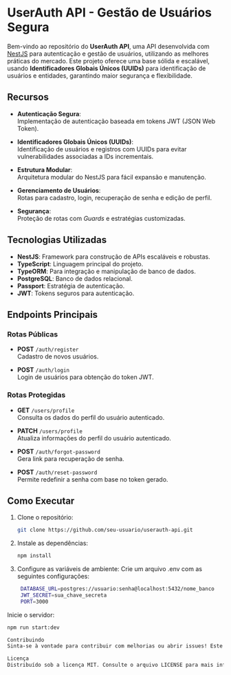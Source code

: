 # UserAuth API - Gestão de Usuários Segura

Bem-vindo ao repositório do **UserAuth API**, uma API desenvolvida com [NestJS](https://nestjs.com/) para autenticação e gestão de usuários, utilizando as melhores práticas do mercado. Este projeto oferece uma base sólida e escalável, usando **Identificadores Globais Únicos (UUIDs)** para identificação de usuários e entidades, garantindo maior segurança e flexibilidade.

## Recursos

- **Autenticação Segura**:  
  Implementação de autenticação baseada em tokens JWT (JSON Web Token).  

- **Identificadores Globais Únicos (UUIDs)**:  
  Identificação de usuários e registros com UUIDs para evitar vulnerabilidades associadas a IDs incrementais.

- **Estrutura Modular**:  
  Arquitetura modular do NestJS para fácil expansão e manutenção.

- **Gerenciamento de Usuários**:  
  Rotas para cadastro, login, recuperação de senha e edição de perfil.

- **Segurança**:  
  Proteção de rotas com *Guards* e estratégias customizadas.

## Tecnologias Utilizadas

- **NestJS**: Framework para construção de APIs escaláveis e robustas.
- **TypeScript**: Linguagem principal do projeto.
- **TypeORM**: Para integração e manipulação de banco de dados.
- **PostgreSQL**: Banco de dados relacional.
- **Passport**: Estratégia de autenticação.
- **JWT**: Tokens seguros para autenticação.

## Endpoints Principais

### Rotas Públicas
- **POST** `/auth/register`  
  Cadastro de novos usuários.  

- **POST** `/auth/login`  
  Login de usuários para obtenção do token JWT.

### Rotas Protegidas
- **GET** `/users/profile`  
  Consulta os dados do perfil do usuário autenticado.  

- **PATCH** `/users/profile`  
  Atualiza informações do perfil do usuário autenticado.  

- **POST** `/auth/forgot-password`  
  Gera link para recuperação de senha.

- **POST** `/auth/reset-password`  
  Permite redefinir a senha com base no token gerado.

## Como Executar

1. Clone o repositório:
   ```bash
   git clone https://github.com/seu-usuario/userauth-api.git


2. Instale as dependências:
   ```bash
   npm install

3. Configure as variáveis de ambiente:
Crie um arquivo .env com as seguintes configurações:
   ```bash
    DATABASE_URL=postgres://usuario:senha@localhost:5432/nome_banco
    JWT_SECRET=sua_chave_secreta
    PORT=3000
   
Inicie o servidor:
   ```bash
   npm run start:dev

Contribuindo
Sinta-se à vontade para contribuir com melhorias ou abrir issues! Este projeto foi criado para ser uma base de aprendizado e colaboração.

Licença
Distribuído sob a licença MIT. Consulte o arquivo LICENSE para mais informações.
